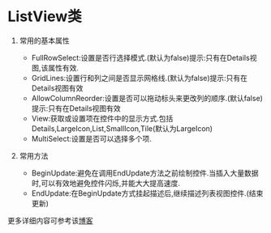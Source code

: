 # ListView类
1. 常用的基本属性
   - FullRowSelect:设置是否行选择模式.(默认为false)提示:只有在Details视图,该属性有效.
   - GridLines:设置行和列之间是否显示网格线.(默认为false)提示:只有在Details视图有效
   - AllowColumnReorder:设置是否可以拖动标头来更改列的顺序.(默认false)提示:只有在Details视图有效
   - View:获取或设置项在控件中的显示方式.包括Details,LargeIcon,List,SmallIcon,Tile(默认为LargeIcon)
   - MultiSelect:设置是否可以选择多个项.

2. 常用方法
   - BeginUpdate:避免在调用EndUpdate方法之前绘制控件.当插入大量数据时,可以有效地避免控件闪烁,并能大大提高速度.
   - EndUpdate:在BeginUpdate方式挂起描述后,继续描述列表视图控件.(结束更新)

更多详细内容可参考该[博客](https://www.cnblogs.com/shadowme/p/6250070.html)